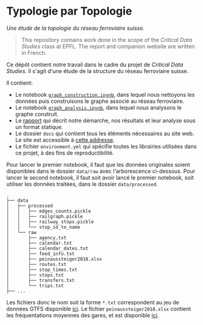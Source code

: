 # Typologie par Topologie
*Une étude de la topologie du réseau ferroviaire suisse.*

> This repository contains work done in the scope of the *Critical Data Studies* class at EPFL. The report and companion website are written in French. 

Ce dépôt contient notre travail dans le cadre du projet de *Critical Data Studies*. Il s'agit d'une étude de la structure du réseau ferroviaire suisse. 

Il contient:

- Le notebook [`graph_construction.ipynb`](graph_construction.ipynb), dans lequel nous nettoyons les données puis construisons le graphe associé au réseau ferroviaire.
- Le notebook [`graph_analysis.ipynb`](graph_analysis.ipynb), dans lequel nous analysons le graphe construit. 
- Le [rapport](rapport.pdf) qui décrit notre démarche, nos résultats et leur analyse sous un format statique. 
- Le dossier `docs` qui contient tous les éléments nécessaires au site web. Le site est accessible à [cette addresse](karimassi.github.io/railgraph-ch/).
- Le fichier `environment.yml` qui spécifie toutes les librairies utilisées dans ce projet, à des fins de reproductibilité. 

Pour lancer le premier notebook, il faut que les données originales soient disponibles dans le dossier `data/raw` avec l'arborescence ci-dessous. Pour lancer le second notebook, il faut soit avoir lancé le premier notebook, soit utiliser les données traitées, dans le dossier `data/processed`.
```
.
├── data
│   ├── processed
│   │   ├── edges_counts.pickle
│   │   ├── railgraph.pickle
│   │   ├── railway_stops.pickle
│   │   └── stop_id_to_name
│   └── raw
│       ├── agency.txt
│       ├── calendar.txt
│       ├── calendar_dates.txt
│       ├── feed_info.txt
│       ├── peinaussteiger2018.xlsx
│       ├── routes.txt
│       ├── stop_times.txt
│       ├── stops.txt
│       ├── transfers.txt
│       └── trips.txt
├── ...
```

Les fichiers donc le nom suit la forme `*.txt` correspondent au jeu de données GTFS disponible [ici](https://opentransportdata.swiss/fr/dataset/timetable-2021-gtfs2020). Le fichier `peinaussteiger2018.xlsx` contient les fréquentations moyennes des gares, et est disponible [ici](https://opentransportdata.swiss/fr/dataset/einundaus).

